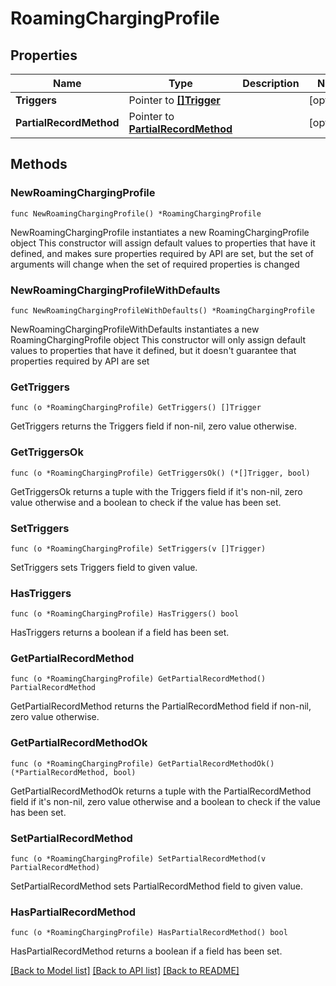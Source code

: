 # RoamingChargingProfile

## Properties

Name | Type | Description | Notes
------------ | ------------- | ------------- | -------------
**Triggers** | Pointer to [**[]Trigger**](Trigger.md) |  | [optional] 
**PartialRecordMethod** | Pointer to [**PartialRecordMethod**](PartialRecordMethod.md) |  | [optional] 

## Methods

### NewRoamingChargingProfile

`func NewRoamingChargingProfile() *RoamingChargingProfile`

NewRoamingChargingProfile instantiates a new RoamingChargingProfile object
This constructor will assign default values to properties that have it defined,
and makes sure properties required by API are set, but the set of arguments
will change when the set of required properties is changed

### NewRoamingChargingProfileWithDefaults

`func NewRoamingChargingProfileWithDefaults() *RoamingChargingProfile`

NewRoamingChargingProfileWithDefaults instantiates a new RoamingChargingProfile object
This constructor will only assign default values to properties that have it defined,
but it doesn't guarantee that properties required by API are set

### GetTriggers

`func (o *RoamingChargingProfile) GetTriggers() []Trigger`

GetTriggers returns the Triggers field if non-nil, zero value otherwise.

### GetTriggersOk

`func (o *RoamingChargingProfile) GetTriggersOk() (*[]Trigger, bool)`

GetTriggersOk returns a tuple with the Triggers field if it's non-nil, zero value otherwise
and a boolean to check if the value has been set.

### SetTriggers

`func (o *RoamingChargingProfile) SetTriggers(v []Trigger)`

SetTriggers sets Triggers field to given value.

### HasTriggers

`func (o *RoamingChargingProfile) HasTriggers() bool`

HasTriggers returns a boolean if a field has been set.

### GetPartialRecordMethod

`func (o *RoamingChargingProfile) GetPartialRecordMethod() PartialRecordMethod`

GetPartialRecordMethod returns the PartialRecordMethod field if non-nil, zero value otherwise.

### GetPartialRecordMethodOk

`func (o *RoamingChargingProfile) GetPartialRecordMethodOk() (*PartialRecordMethod, bool)`

GetPartialRecordMethodOk returns a tuple with the PartialRecordMethod field if it's non-nil, zero value otherwise
and a boolean to check if the value has been set.

### SetPartialRecordMethod

`func (o *RoamingChargingProfile) SetPartialRecordMethod(v PartialRecordMethod)`

SetPartialRecordMethod sets PartialRecordMethod field to given value.

### HasPartialRecordMethod

`func (o *RoamingChargingProfile) HasPartialRecordMethod() bool`

HasPartialRecordMethod returns a boolean if a field has been set.


[[Back to Model list]](../README.md#documentation-for-models) [[Back to API list]](../README.md#documentation-for-api-endpoints) [[Back to README]](../README.md)



